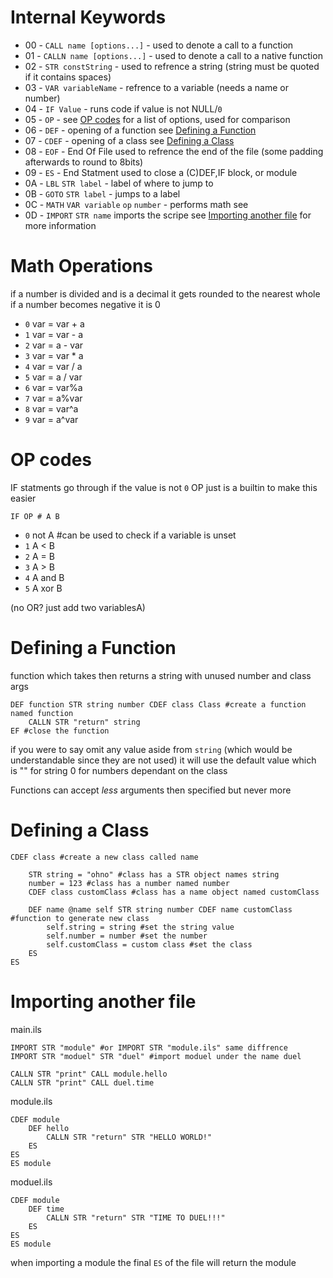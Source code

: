 # Internal Keywords

- 00 - `CALL name [options...]` - used to denote a call to a function
- 01 - `CALLN name [options...]` - used to denote a call to a native function
- 02 - `STR constString` - used to refrence a string (string must be quoted if it contains spaces)
- 03 - `VAR variableName` - refrence to a variable (needs a name or number)
- 04 - `IF Value` - runs code if value is not NULL/`0`
- 05 - `OP` - see [OP codes](#op-codes) for a list of options, used for comparison
- 06 - `DEF` - opening of a function see [Defining a Function](#defining-a-function)
- 07 - `CDEF` - opening of a class see [Defining a Class](#defining-a-class)
- 08 - `EOF` - End Of File used to refrence the end of the file (some padding afterwards to round to 8bits)
- 09 - `ES` - End Statment used to close a (C)DEF,IF block, or module
- 0A - `LBL` `STR label` - label of where to jump to
- 0B - `GOTO` `STR label` - jumps to a label
- 0C - `MATH` `VAR variable` `op` `number` - performs math see 
- 0D - `IMPORT` `STR name` imports the scripe see [Importing another file](#importing-another-file) for more information


# Math Operations
if a number is divided and is a decimal it gets rounded to the nearest whole
if a number becomes negative it is 0
- `0` var = var + a
- `1` var = var - a
- `2` var = a - var
- `3` var = var * a
- `4` var = var / a
- `5` var =	a / var
- `6` var = var%a
- `7` var = a%var
- `8` var = var^a
- `9` var = a^var


# OP codes
IF statments go through if the value is not `0`
OP just is a builtin to make this easier
```
IF OP # A B
```
- `0` not A  #can be used to check if a variable is unset
- `1` A < B
- `2` A = B
- `3` A > B
- `4` A and B
- `5` A xor B

(no OR? just add two variablesA)

# Defining a Function

function which takes then returns a string with unused number and class args
```
DEF function STR string number CDEF class Class #create a function named function
	CALLN STR "return" string
EF #close the function
```

if you were to say omit any value aside from `string` (which would be understandable since they are not used)
it will use the default value which is
"" for string
0 for numbers
dependant on the class

Functions can accept *less* arguments then specified but never more

# Defining a Class

```
CDEF class #create a new class called name

	STR string = "ohno" #class has a STR object names string
	number = 123 #class has a number named number
	CDEF class customClass #class has a name object named customClass

	DEF name @name self STR string number CDEF name customClass #function to generate new class
		self.string = string #set the string value
		self.number = number #set the number
		self.customClass = custom class #set the class
	ES
ES
```

# Importing another file

main.ils
```
IMPORT STR "module" #or IMPORT STR "module.ils" same diffrence
IMPORT STR "moduel" STR "duel" #import moduel under the name duel

CALLN STR "print" CALL module.hello 
CALLN STR "print" CALL duel.time

```
module.ils
```
CDEF module
	DEF hello
		CALLN STR "return" STR "HELLO WORLD!" 
	ES
ES
ES module
```
moduel.ils
```
CDEF module
	DEF time
		CALLN STR "return" STR "TIME TO DUEL!!!"
	ES
ES
ES module
```

when importing a module the final `ES` of the file will return the module